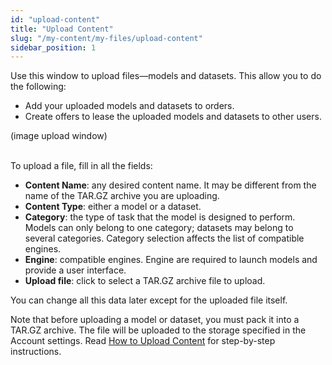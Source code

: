 ```yaml
---
id: "upload-content"
title: "Upload Content"
slug: "/my-content/my-files/upload-content"
sidebar_position: 1
---
```


Use this window to upload files—models and datasets. This allow you to do the following:

- Add your uploaded models and datasets to orders.
- Create offers to lease the uploaded models and datasets to other users.

(image upload window)
<br/>
<br/>

To upload a file, fill in all the fields:

- **Content Name**: any desired content name. It may be different from the name of the TAR.GZ archive you are uploading.
- **Content Type**: either a model or a dataset.
- **Category**: the type of task that the model is designed to perform. Models can only belong to one category; datasets may belong to several categories. Category selection affects the list of compatible engines.
- **Engine**: compatible engines. Engine are required to launch models and provide a user interface.
- **Upload file**: click to select a TAR.GZ archive file to upload.

You can change all this data later except for the uploaded file itself.

Note that before uploading a model or dataset, you must pack it into a TAR.GZ archive. The file will be uploaded to the storage specified in the Account settings. Read [How to Upload Content](/marketplace/guides/upload) for step-by-step instructions.
